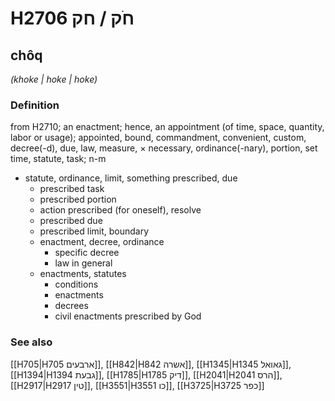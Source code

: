 # H2706 חֹק / חק

## chôq

_(khoke | hoke | hoke)_

### Definition

from H2710; an enactment; hence, an appointment (of time, space, quantity, labor or usage); appointed, bound, commandment, convenient, custom, decree(-d), due, law, measure, × necessary, ordinance(-nary), portion, set time, statute, task; n-m

- statute, ordinance, limit, something prescribed, due
  - prescribed task
  - prescribed portion
  - action prescribed (for oneself), resolve
  - prescribed due
  - prescribed limit, boundary
  - enactment, decree, ordinance
    - specific decree
    - law in general
  - enactments, statutes
    - conditions
    - enactments
    - decrees
    - civil enactments prescribed by God

### See also

[[H705|H705 ארבעים]], [[H842|H842 אשרה]], [[H1345|H1345 גאואל]], [[H1394|H1394 גבעת]], [[H1785|H1785 דיק]], [[H2041|H2041 הרס]], [[H2917|H2917 טין]], [[H3551|H3551 כו]], [[H3725|H3725 כפר]]

